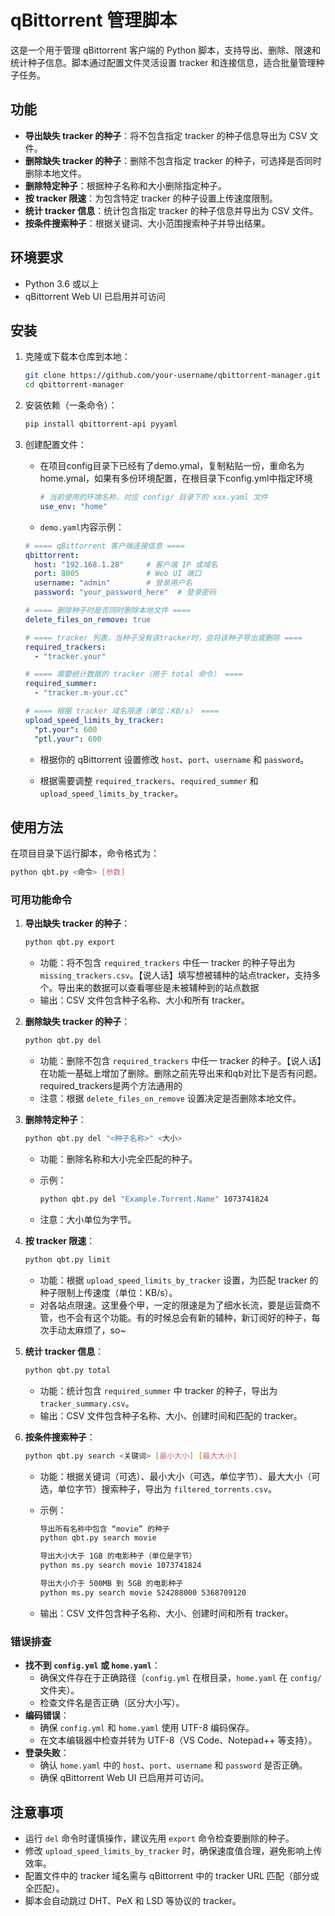 # qBittorrent 管理脚本

这是一个用于管理 qBittorrent 客户端的 Python 脚本，支持导出、删除、限速和统计种子信息。脚本通过配置文件灵活设置 tracker 和连接信息，适合批量管理种子任务。

## 功能

- **导出缺失 tracker 的种子**：将不包含指定 tracker 的种子信息导出为 CSV 文件。
- **删除缺失 tracker 的种子**：删除不包含指定 tracker 的种子，可选择是否同时删除本地文件。
- **删除特定种子**：根据种子名称和大小删除指定种子。
- **按 tracker 限速**：为包含特定 tracker 的种子设置上传速度限制。
- **统计 tracker 信息**：统计包含指定 tracker 的种子信息并导出为 CSV 文件。
- **按条件搜索种子**：根据关键词、大小范围搜索种子并导出结果。

## 环境要求

- Python 3.6 或以上
- qBittorrent Web UI 已启用并可访问

## 安装

1. 克隆或下载本仓库到本地：

   ```bash
   git clone https://github.com/your-username/qbittorrent-manager.git
   cd qbittorrent-manager
   ```

2. 安装依赖（一条命令）：

   ```bash
   pip install qbittorrent-api pyyaml
   ```

3. 创建配置文件：

   - 在项目config目录下已经有了demo.ymal，复制粘贴一份，重命名为home.ymal，如果有多份环境配置，在根目录下config.yml中指定环境

     ```yaml
     # 当前使用的环境名称，对应 config/ 目录下的 xxx.yaml 文件
     use_env: "home"
     ```

   -  `demo.yaml`内容示例：

     ```yaml
     # ==== qBittorrent 客户端连接信息 ====
     qbittorrent:
       host: "192.168.1.28"     # 客户端 IP 或域名
       port: 8005               # Web UI 端口
       username: "admin"        # 登录用户名
       password: "your_password_here"  # 登录密码
     
     # ==== 删除种子时是否同时删除本地文件 ====
     delete_files_on_remove: true
     
     # ==== tracker 列表，当种子没有该tracker时，会将该种子导出或删除 ====
     required_trackers:
       - "tracker.your"
     
     # ==== 需要统计数据的 tracker（用于 total 命令） ====
     required_summer:
       - "tracker.m-your.cc"
     
     # ==== 根据 tracker 域名限速（单位：KB/s） ====
     upload_speed_limits_by_tracker:
       "pt.your": 600
       "ptl.your": 600
     ```

   - 根据你的 qBittorrent 设置修改 `host`、`port`、`username` 和 `password`。

   - 根据需要调整 `required_trackers`、`required_summer` 和 `upload_speed_limits_by_tracker`。

## 使用方法

在项目目录下运行脚本，命令格式为：

```bash
python qbt.py <命令> [参数]
```

### 可用功能命令

1. **导出缺失 tracker 的种子**：

   ```bash
   python qbt.py export
   ```

   - 功能：将不包含 `required_trackers` 中任一 tracker 的种子导出为 `missing_trackers.csv`。【说人话】填写想被辅种的站点tracker，支持多个。导出来的数据可以查看哪些是未被辅种到的站点数据
   - 输出：CSV 文件包含种子名称、大小和所有 tracker。

2. **删除缺失 tracker 的种子**：

   ```bash
   python qbt.py del
   ```

   - 功能：删除不包含 `required_trackers` 中任一 tracker 的种子。【说人话】在功能一基础上增加了删除。删除之前先导出来和qb对比下是否有问题。required_trackers是两个方法通用的
   - 注意：根据 `delete_files_on_remove` 设置决定是否删除本地文件。

3. **删除特定种子**：

   ```bash
   python qbt.py del "<种子名称>" <大小>
   ```

   - 功能：删除名称和大小完全匹配的种子。

   - 示例：

     ```bash
     python qbt.py del "Example.Torrent.Name" 1073741824
     ```

   - 注意：大小单位为字节。

4. **按 tracker 限速**：

   ```bash
   python qbt.py limit
   ```

   - 功能：根据 `upload_speed_limits_by_tracker` 设置，为匹配 tracker 的种子限制上传速度（单位：KB/s）。
   - 对各站点限速。这里叠个甲，一定的限速是为了细水长流，要是运营商不管，也不会有这个功能。有的时候总会有新的辅种，新订阅好的种子，每次手动太麻烦了，so~

5. **统计 tracker 信息**：

   ```bash
   python qbt.py total
   ```

   - 功能：统计包含 `required_summer` 中 tracker 的种子，导出为 `tracker_summary.csv`。
   - 输出：CSV 文件包含种子名称、大小、创建时间和匹配的 tracker。

6. **按条件搜索种子**：

   ```bash
   python qbt.py search <关键词> [最小大小] [最大大小]
   ```

   - 功能：根据关键词（可选）、最小大小（可选，单位字节）、最大大小（可选，单位字节）搜索种子，导出为 `filtered_torrents.csv`。

   - 示例：

     ```bash
     导出所有名称中包含 “movie” 的种子
     python qbt.py search movie
     
     导出大小大于 1GB 的电影种子（单位是字节）
     python ms.py search movie 1073741824
     
     导出大小介于 500MB 到 5GB 的电影种子
     python ms.py search movie 524288000 5368709120
     ```

   - 输出：CSV 文件包含种子名称、大小、创建时间和所有 tracker。

### 错误排查

- **找不到 `config.yml` 或 `home.yaml`**：
  - 确保文件存在于正确路径（`config.yml` 在根目录，`home.yaml` 在 `config/` 文件夹）。
  - 检查文件名是否正确（区分大小写）。
- **编码错误**：
  - 确保 `config.yml` 和 `home.yaml` 使用 UTF-8 编码保存。
  - 在文本编辑器中检查并转为 UTF-8（VS Code、Notepad++ 等支持）。
- **登录失败**：
  - 确认 `home.yaml` 中的 `host`、`port`、`username` 和 `password` 是否正确。
  - 确保 qBittorrent Web UI 已启用并可访问。

## 注意事项

- 运行 `del` 命令时谨慎操作，建议先用 `export` 命令检查要删除的种子。
- 修改 `upload_speed_limits_by_tracker` 时，确保速度值合理，避免影响上传效率。
- 配置文件中的 tracker 域名需与 qBittorrent 中的 tracker URL 匹配（部分或全匹配）。
- 脚本会自动跳过 DHT、PeX 和 LSD 等协议的 tracker。
